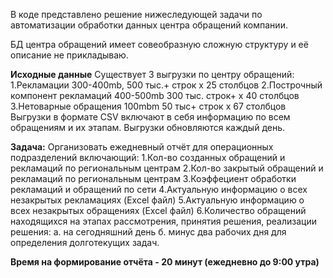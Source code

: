В коде представлено решение нижеследующей задачи по автоматизации обработки данных центра обращений компании.

БД центра обращений имеет совеобразную сложную структуру и её описание не прикладываю.

**Исходные данные**
Существует 3 выгрузки по центру обращений:
1.Рекламации 300-400mb, 500 тыс.+ строк x 25 столбцов
2.Построчный компонент рекламаций 400-500mb 300 тыс. строк+ x 40 столбцов
3.Нетоварные обращения 100mbm 50 тыс+ строк x 67 столбцов 
Выгрузки в формате CSV включают в себя информацию по всем обращениям и их этапам.
Выгрузки обновляются каждый день.

**Задача:**
Организовать ежедневный отчёт для операционных подразделений включающий:
1.Кол-во созданных обращений и рекламаций по региональным центрам
2.Кол-во закрытый обращений и рекламаций по региональным центрам
3.Коэффециент обработки рекламаций и обращений по сети
4.Актуальную информацию о всех незакрытых рекламациях (Excel файл)
5.Актуальную информацию о всех незакрытых обращениях (Excel файл)
6.Количество обращений находящихся на этапах рассмотрения, принятия решения, реализации решения:
а. на сегодняшний день
б. минус два рабочих дня для определения долготекущих задач.

**Время на формирование отчёта - 20 минут (ежедневно до 9:00 утра)**

